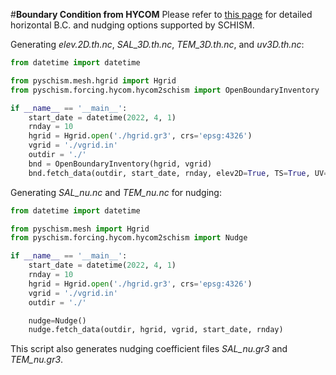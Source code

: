 #**Boundary Condition from HYCOM**
Please refer to [this page](https://schism-dev.github.io/schism/master/input-output/bctides.html) for detailed horizontal B.C. and nudging options supported by SCHISM.

Generating *elev.2D.th.nc*, *SAL_3D.th.nc*, *TEM_3D.th.nc*, and *uv3D.th.nc*:
```python
from datetime import datetime

from pyschism.mesh.hgrid import Hgrid
from pyschism.forcing.hycom.hycom2schism import OpenBoundaryInventory

if __name__ == '__main__':
    start_date = datetime(2022, 4, 1)
    rnday = 10
    hgrid = Hgrid.open('./hgrid.gr3', crs='epsg:4326')
    vgrid = './vgrid.in'
    outdir = './'
    bnd = OpenBoundaryInventory(hgrid, vgrid)
    bnd.fetch_data(outdir, start_date, rnday, elev2D=True, TS=True, UV=True)
```
Generating *SAL_nu.nc* and *TEM_nu.nc* for nudging:
```python
from datetime import datetime

from pyschism.mesh import Hgrid
from pyschism.forcing.hycom.hycom2schism import Nudge

if __name__ == '__main__':
    start_date = datetime(2022, 4, 1)
    rnday = 10
    hgrid = Hgrid.open('./hgrid.gr3', crs='epsg:4326')
    vgrid = './vgrid.in'
    outdir = './'

    nudge=Nudge()
    nudge.fetch_data(outdir, hgrid, vgrid, start_date, rnday)
```
This script also generates nudging coefficient files *SAL_nu.gr3* and *TEM_nu.gr3*.
